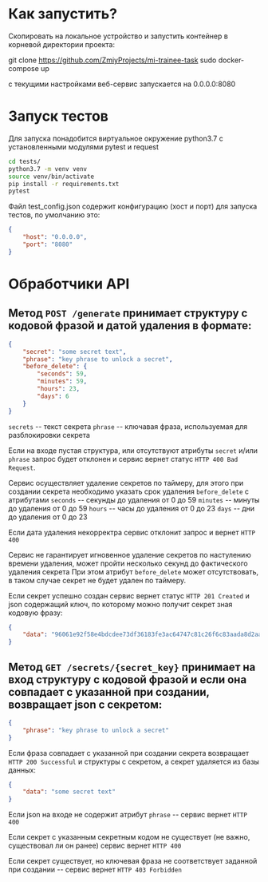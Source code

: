# Как запустить?

Скопировать на локальное устройство и запустить контейнер в корневой директории проекта:

git clone https://github.com/ZmiyProjects/mi-trainee-task
sudo docker-compose up

с текущими настройками веб-сервис запускается на 0.0.0.0:8080

# Запуск тестов

Для запуска понадобится виртуальное окружение python3.7 с установленными модулями pytest и request

```sh
cd tests/
python3.7 -m venv venv
source venv/bin/activate
pip install -r requirements.txt
pytest
```

Файл test_config.json содержит конфигурацию (хост и порт) для запуска тестов, по умолчанию это:

```json
{
    "host": "0.0.0.0",
    "port": "8080"
}
```

# Обработчики API

## Метод `POST /generate` принимает структуру с кодовой фразой и датой удаления в формате:

```json
{
    "secret": "some secret text",
    "phrase": "key phrase to unlock a secret",
    "before_delete": {
        "seconds": 59,
        "minutes": 59,
        "hours": 23,
        "days": 6
    } 
}
```
`secrets` -- текст секрета
`phrase` -- ключавая фраза, используемая для разблокировки секрета

Если на входе пустая структура, или отсутствуют атрибуты `secret` и/или `phrase` запрос
будет отклонен и сервис вернет статус `HTTP 400 Bad Request`.

Сервис осуществляет удаление секретов по таймеру, для этого при создании секрета необходимо указать срок удаления `before_delete` с атрибутами
`seconds` -- секунды до удаления от 0 до 59
`minutes` -- минуты до удаления от 0 до 59
`hours` -- часы до удаления от 0 до 23
`days` -- дни до удаления от 0 до 23

Если дата удаления некорректра сервис отклонит запрос и вернет `HTTP 400`

Сервис не гарантирует игновенное удаление секретов по настулению времени удаления, может пройти несколько секунд до фактического удаления секрета
При этом атрибут `before_delete` может отсутствовать, в таком случае секрет не будет удален по таймеру.

Если секрет успешно создан сервис вернет статус `HTTP 201 Created` и json содержащий ключ, по которому можно получит секрет зная кодовую фразу:

```json	
{
    "data": "96061e92f58e4bdcdee73df36183fe3ac64747c81c26f6c83aada8d2aabb1864"
}
``` 


## Метод `GET /secrets/{secret_key}` принимает на вход структуру с кодовой фразой и если она совпадает с указанной при создании, возвращает json с секретом:

```json
{
    "phrase": "key phrase to unlock a secret"
}
```

Если фраза совпадает с указанной при создании секрета возвращает `HTTP 200 Successful` и структуры с секретом, а секрет удаляется из базы данных:

```json
{
    "data": "some secret text"
}
```

Если json на входе не содержит атрибут `phrase` -- сервис вернет `HTTP 400`

Если секрет с указанным секретным кодом не существует (не важно, существовал ли он ранее) сервис вернет `HTTP 400`

Если секрет существует, но ключевая фраза не соответствует заданной при создании -- сервис вернет `HTTP 403 Forbidden`

